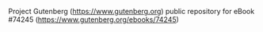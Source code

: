 Project Gutenberg (https://www.gutenberg.org) public repository for eBook #74245 (https://www.gutenberg.org/ebooks/74245)
